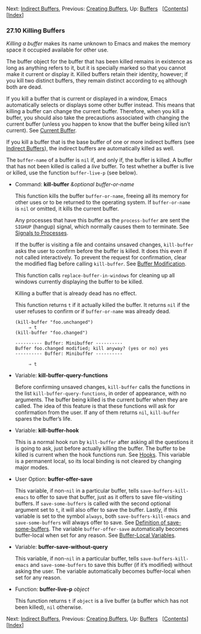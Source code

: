 <!-- This is the GNU Emacs Lisp Reference Manual
corresponding to Emacs version 27.2.

Copyright (C) 1990-1996, 1998-2021 Free Software Foundation,
Inc.

Permission is granted to copy, distribute and/or modify this document
under the terms of the GNU Free Documentation License, Version 1.3 or
any later version published by the Free Software Foundation; with the
Invariant Sections being "GNU General Public License," with the
Front-Cover Texts being "A GNU Manual," and with the Back-Cover
Texts as in (a) below.  A copy of the license is included in the
section entitled "GNU Free Documentation License."

(a) The FSF's Back-Cover Text is: "You have the freedom to copy and
modify this GNU manual.  Buying copies from the FSF supports it in
developing GNU and promoting software freedom." -->

<!-- Created by GNU Texinfo 6.7, http://www.gnu.org/software/texinfo/ -->

Next: [Indirect Buffers](Indirect-Buffers.html), Previous: [Creating Buffers](Creating-Buffers.html), Up: [Buffers](Buffers.html)   \[[Contents](index.html#SEC_Contents "Table of contents")]\[[Index](Index.html "Index")]

### 27.10 Killing Buffers

*Killing a buffer* makes its name unknown to Emacs and makes the memory space it occupied available for other use.

The buffer object for the buffer that has been killed remains in existence as long as anything refers to it, but it is specially marked so that you cannot make it current or display it. Killed buffers retain their identity, however; if you kill two distinct buffers, they remain distinct according to `eq` although both are dead.

If you kill a buffer that is current or displayed in a window, Emacs automatically selects or displays some other buffer instead. This means that killing a buffer can change the current buffer. Therefore, when you kill a buffer, you should also take the precautions associated with changing the current buffer (unless you happen to know that the buffer being killed isn’t current). See [Current Buffer](Current-Buffer.html).

If you kill a buffer that is the base buffer of one or more indirect buffers (see [Indirect Buffers](Indirect-Buffers.html)), the indirect buffers are automatically killed as well.

The `buffer-name` of a buffer is `nil` if, and only if, the buffer is killed. A buffer that has not been killed is called a *live* buffer. To test whether a buffer is live or killed, use the function `buffer-live-p` (see below).

*   Command: **kill-buffer** *\&optional buffer-or-name*

    This function kills the buffer `buffer-or-name`, freeing all its memory for other uses or to be returned to the operating system. If `buffer-or-name` is `nil` or omitted, it kills the current buffer.

    Any processes that have this buffer as the `process-buffer` are sent the `SIGHUP` (hangup) signal, which normally causes them to terminate. See [Signals to Processes](Signals-to-Processes.html).

    If the buffer is visiting a file and contains unsaved changes, `kill-buffer` asks the user to confirm before the buffer is killed. It does this even if not called interactively. To prevent the request for confirmation, clear the modified flag before calling `kill-buffer`. See [Buffer Modification](Buffer-Modification.html).

    This function calls `replace-buffer-in-windows` for cleaning up all windows currently displaying the buffer to be killed.

    Killing a buffer that is already dead has no effect.

    This function returns `t` if it actually killed the buffer. It returns `nil` if the user refuses to confirm or if `buffer-or-name` was already dead.

        (kill-buffer "foo.unchanged")
             ⇒ t
        (kill-buffer "foo.changed")

        ---------- Buffer: Minibuffer ----------
        Buffer foo.changed modified; kill anyway? (yes or no) yes
        ---------- Buffer: Minibuffer ----------

             ⇒ t

<!---->

*   Variable: **kill-buffer-query-functions**

    Before confirming unsaved changes, `kill-buffer` calls the functions in the list `kill-buffer-query-functions`, in order of appearance, with no arguments. The buffer being killed is the current buffer when they are called. The idea of this feature is that these functions will ask for confirmation from the user. If any of them returns `nil`, `kill-buffer` spares the buffer’s life.

<!---->

*   Variable: **kill-buffer-hook**

    This is a normal hook run by `kill-buffer` after asking all the questions it is going to ask, just before actually killing the buffer. The buffer to be killed is current when the hook functions run. See [Hooks](Hooks.html). This variable is a permanent local, so its local binding is not cleared by changing major modes.

<!---->

*   User Option: **buffer-offer-save**

    This variable, if non-`nil` in a particular buffer, tells `save-buffers-kill-emacs` to offer to save that buffer, just as it offers to save file-visiting buffers. If `save-some-buffers` is called with the second optional argument set to `t`, it will also offer to save the buffer. Lastly, if this variable is set to the symbol `always`, both `save-buffers-kill-emacs` and `save-some-buffers` will always offer to save. See [Definition of save-some-buffers](Saving-Buffers.html#Definition-of-save_002dsome_002dbuffers). The variable `buffer-offer-save` automatically becomes buffer-local when set for any reason. See [Buffer-Local Variables](Buffer_002dLocal-Variables.html).

<!---->

*   Variable: **buffer-save-without-query**

    This variable, if non-`nil` in a particular buffer, tells `save-buffers-kill-emacs` and `save-some-buffers` to save this buffer (if it’s modified) without asking the user. The variable automatically becomes buffer-local when set for any reason.

<!---->

*   Function: **buffer-live-p** *object*

    This function returns `t` if `object` is a live buffer (a buffer which has not been killed), `nil` otherwise.

Next: [Indirect Buffers](Indirect-Buffers.html), Previous: [Creating Buffers](Creating-Buffers.html), Up: [Buffers](Buffers.html)   \[[Contents](index.html#SEC_Contents "Table of contents")]\[[Index](Index.html "Index")]
